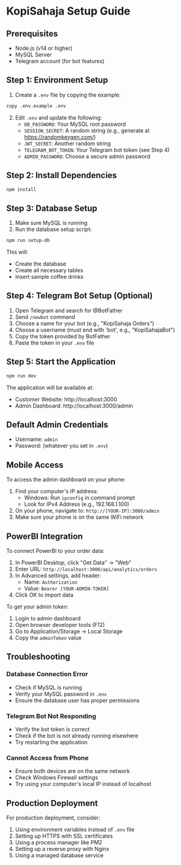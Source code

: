 # KopiSahaja Setup Guide

## Prerequisites
- Node.js (v14 or higher)
- MySQL Server
- Telegram account (for bot features)

## Step 1: Environment Setup

1. Create a `.env` file by copying the example:
```bash
copy .env.example .env
```

2. Edit `.env` and update the following:
   - `DB_PASSWORD`: Your MySQL root password
   - `SESSION_SECRET`: A random string (e.g., generate at https://randomkeygen.com/)
   - `JWT_SECRET`: Another random string
   - `TELEGRAM_BOT_TOKEN`: Your Telegram bot token (see Step 4)
   - `ADMIN_PASSWORD`: Choose a secure admin password

## Step 2: Install Dependencies

```bash
npm install
```

## Step 3: Database Setup

1. Make sure MySQL is running
2. Run the database setup script:
```bash
npm run setup-db
```

This will:
- Create the database
- Create all necessary tables
- Insert sample coffee drinks

## Step 4: Telegram Bot Setup (Optional)

1. Open Telegram and search for @BotFather
2. Send `/newbot` command
3. Choose a name for your bot (e.g., "KopiSahaja Orders")
4. Choose a username (must end with 'bot', e.g., "KopiSahajaBot")
5. Copy the token provided by BotFather
6. Paste the token in your `.env` file

## Step 5: Start the Application

```bash
npm run dev
```

The application will be available at:
- Customer Website: http://localhost:3000
- Admin Dashboard: http://localhost:3000/admin

## Default Admin Credentials
- Username: `admin`
- Password: (whatever you set in `.env`)

## Mobile Access

To access the admin dashboard on your phone:
1. Find your computer's IP address:
   - Windows: Run `ipconfig` in command prompt
   - Look for IPv4 Address (e.g., 192.168.1.100)
2. On your phone, navigate to: `http://[YOUR-IP]:3000/admin`
3. Make sure your phone is on the same WiFi network

## PowerBI Integration

To connect PowerBI to your order data:

1. In PowerBI Desktop, click "Get Data" → "Web"
2. Enter URL: `http://localhost:3000/api/analytics/orders`
3. In Advanced settings, add header:
   - Name: `Authorization`
   - Value: `Bearer [YOUR-ADMIN-TOKEN]`
4. Click OK to import data

To get your admin token:
1. Login to admin dashboard
2. Open browser developer tools (F12)
3. Go to Application/Storage → Local Storage
4. Copy the `adminToken` value

## Troubleshooting

### Database Connection Error
- Check if MySQL is running
- Verify your MySQL password in `.env`
- Ensure the database user has proper permissions

### Telegram Bot Not Responding
- Verify the bot token is correct
- Check if the bot is not already running elsewhere
- Try restarting the application

### Cannot Access from Phone
- Ensure both devices are on the same network
- Check Windows Firewall settings
- Try using your computer's local IP instead of localhost

## Production Deployment

For production deployment, consider:
1. Using environment variables instead of `.env` file
2. Setting up HTTPS with SSL certificates
3. Using a process manager like PM2
4. Setting up a reverse proxy with Nginx
5. Using a managed database service 